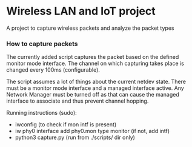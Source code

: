 # Wireless LAN and IoT project

A project to capture wireless packets and analyze the packet types

### How to capture packets

The currently added script captures the packet based on
the defined monitor mode interface. The channel on which
capturing takes place is changed every 100ms (configurable).

The script assumes a lot of things about the current netdev state.
There must be a monitor mode interface and a managed interface
active. Any Network Manager must be turned off as that can cause
the managed interface to associate and thus prevent channel
hopping.

Running instructions (sudo):
- iwconfig (to check if mon intf is present)
- iw phy0 interface add phy0.mon type monitor (if not, add intf)
- python3 capture.py (run from ./scripts/ dir only)

